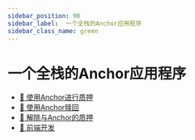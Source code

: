 ```yaml
---
sidebar_position: 90
sidebar_label:  一个全栈的Anchor应用程序
sidebar_class_name: green
---
```


# 一个全栈的Anchor应用程序

- [🥩 使用Anchor进行质押](./staking-with-anchor/README.md)
- [💸 使用Anchor赎回](./redeeming-with-anchor/README.md)
- [🍖 解除与Anchor的质押](./unstaking-with-anchor/README.md)
- [🏬 前端开发](./build-the-front-end/README.md)

